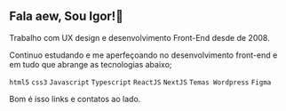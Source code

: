 ## Fala aew, Sou Igor!👋

Trabalho com UX design e desenvolvimento Front-End desde de 2008.

Continuo estudando e me aperfeçoando no desenvolvimento front-end e em tudo que abrange as tecnologias abaixo;

``html5``  ``css3`` ``Javascript`` ``Typescript``  ``ReactJS`` ``NextJS``  ``Temas Wordpress`` ``Figma``

Bom é isso links e contatos ao lado.
